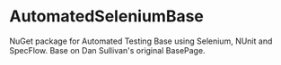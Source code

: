 # AutomatedSeleniumBase
NuGet package for Automated Testing Base using Selenium, NUnit and SpecFlow. Base on Dan Sullivan's original BasePage.
